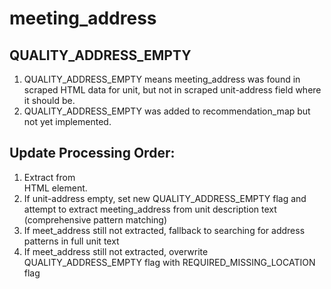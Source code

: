 # meeting_address

## QUALITY_ADDRESS_EMPTY 

1. QUALITY_ADDRESS_EMPTY means meeting_address was found in scraped HTML data for unit, but not in scraped unit-address field where it should be.
2. QUALITY_ADDRESS_EMPTY was added to recommendation_map but not yet implemented.

## Update Processing Order:

1. Extract from <div class="unit-address"> HTML element.
2. If unit-address empty, set new QUALITY_ADDRESS_EMPTY flag and attempt to extract meeting_address from unit description text (comprehensive pattern matching)
3. If meet_address still not extracted, fallback to searching for address patterns in full unit text
4. If meet_address still not extracted, overwrite QUALITY_ADDRESS_EMPTY flag with REQUIRED_MISSING_LOCATION flag
